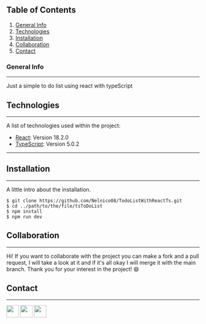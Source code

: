 ## Table of Contents

1. [General Info](#general-info)
2. [Technologies](#technologies)
3. [Installation](#installation)
4. [Collaboration](#collaboration)
5. [Contact](#contact)

### General Info

---

Just a simple to do list using react with typeScript


## Technologies

---

A list of technologies used within the project:

* [React](https://react.dev/): Version 18.2.0
* [TypeScript](https://www.typescriptlang.org/): Version 5.0.2

---

## Installation

---

A little intro about the installation.

```
$ git clone https://github.com/Nelnico08/TodoListWithReactTs.git
$ cd ../path/to/the/file/tsToDoList
$ npm install
$ npm run dev
```

## Collaboration
***
Hi! If you want to collaborate with the project you can make a fork and a pull request, I will take a look at it and if it's all okay I will merge it with the main branch. Thank you for your interest in the project! :smile:
## Contact
***
<p align="left"> <a href="https://github.com/Nelnico08" target="_blank" rel="noreferrer"><img src="https://raw.githubusercontent.com/danielcranney/readme-generator/main/public/icons/socials/github.svg" width="32" height="32" /></a> <a href="https://www.instagram.com/nelnico08/" target="_blank" rel="noreferrer"><img src="https://raw.githubusercontent.com/danielcranney/readme-generator/main/public/icons/socials/instagram.svg" width="32" height="32" /></a> <a href="https://www.linkedin.com/in/nnescurra/" target="_blank" rel="noreferrer"><img src="https://raw.githubusercontent.com/danielcranney/readme-generator/main/public/icons/socials/linkedin.svg" width="32" height="32" /></a></p>